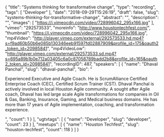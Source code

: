 {
  "title": "Systems thinking for transformative change",
  "type": "recording",
  "tags": [
    "Developer"
  ],
  "date": "2018-09-29T15:26:19",
  "draft": false,
  "slug": "systems-thinking-for-transformative-change",
  "abstract": "",
  "description": "",
  "images": [
    "https://i.vimeocdn.com/video/728996042_295x166.jpg"
  ],
  "vimeo": "292573533",
  "moreinfo": "http://www.houstontechfest.com/",
  "thumbnail": "https://i.vimeocdn.com/video/728996042_295x166.jpg",
  "mp4Video": "http://player.vimeo.com/external/292573533.hd.mp4?s=f9ad60b50b6e085b130346eeb91597fd02887909&profile_id=175&oauth2_token_id=20985841",
  "mp4VideoLow": "http://player.vimeo.com/external/292573533.sd.mp4?s=695a89b1b0e712a03405c6a0c87058789badd2b8&profile_id=165&oauth2_token_id=20985841",
  "recordingID": 487,
  "speakers": [
    {
      "name": "Dhaval Panchal",
      "slug": "dhaval-panchal",
      "bio": "<p>Experienced Executive and Agile Coach. He is ScrumAlliance Certified Enterprise Coach (CEC), Certified Scrum Trainer (CST). Dhaval Panchal is actively involved in local Houston Agile community. A sought after Agile coach, Dhaval has led large scale Agile transformations for companies in Oil & Gas, Banking, Insurance, Gaming, and Medical business domains. He has more than 17 years of Agile implementation, coaching, and transformation experience.</p>",
      "count": 1
    }
  ],
  "ugtvtags": [
    {
      "name": "Developer",
      "slug": "developer",
      "count": 23
    }
  ],
  "meetups": [
    {
      "name": "Houston Techfest",
      "slug": "houston-techfest",
      "count": 118
    }
  ]
}